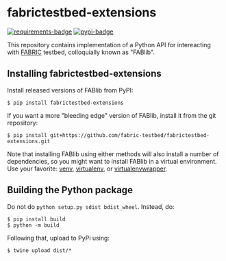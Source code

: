 # fabrictestbed-extensions

[![requirements-badge]][requirements] [![pypi-badge]][pypy]

This repository contains implementation of a Python API for
intereacting with [FABRIC][fabric] testbed, colloquially known as
"FABlib".

## Installing fabrictestbed-extensions

Install released versions of FABlib from PyPI:

```console
$ pip install fabrictestbed-extensions
```

If you want a more "bleeding edge" version of FABlib, install it from
the git repository:


```console
$ pip install git+https://github.com/fabric-testbed/fabrictestbed-extensions.git
```

Note that installing FABlib using either methods will also install a
number of dependencies, so you might want to install FABlib in a
virtual environment.  Use your favorite: [venv], [virtualenv], or
[virtualenvwrapper].


## Building the Python package

Do not do `python setup.py sdist bdist_wheel`. Instead, do:

```console
$ pip install build
$ python -m build
```

Following that, upload to PyPi using:

```console
$ twine upload dist/*
```

<!-- URLs -->

[requirements]: https://requires.io/github/fabric-testbed/fabrictestbed-extensions/requirements/?branch=main
[requirements-badge]: https://requires.io/github/fabric-testbed/fabrictestbed-extensions/requirements.svg?branch=main (Requirements Status)

[pypy]: https://pypi.org/project/fabrictestbed-extensions/
[pypi-badge]: https://img.shields.io/pypi/v/fabrictestbed-extensions?style=plastic (PyPI)

[fabric]: https://fabric-testbed.net/

[venv]: https://docs.python.org/3/library/venv.html
[virtualenv]: https://virtualenv.pypa.io/en/latest/
[virtualenvwrapper]: https://virtualenvwrapper.readthedocs.io/en/latest/
